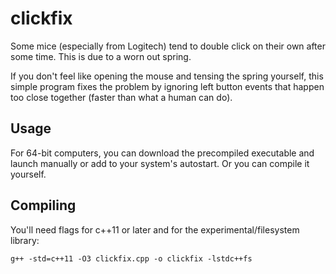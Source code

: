 # clickfix
Some mice (especially from Logitech) tend to double click on their own after some time. This is due to a worn out spring.

If you don't feel like opening the mouse and tensing the spring yourself, this simple program fixes the problem by ignoring left button events that happen too close together (faster than what a human can do).
## Usage
For 64-bit computers, you can download the precompiled executable and launch manually or add to your system's autostart. Or you can compile it yourself.

## Compiling
You'll need flags for c++11 or later and for the experimental/filesystem library:

`g++ -std=c++11 -O3 clickfix.cpp -o clickfix -lstdc++fs`
